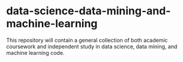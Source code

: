 # data-science-data-mining-and-machine-learning
This repository will contain a general collection of both academic coursework and independent study in data science, data mining, and machine learning code.
